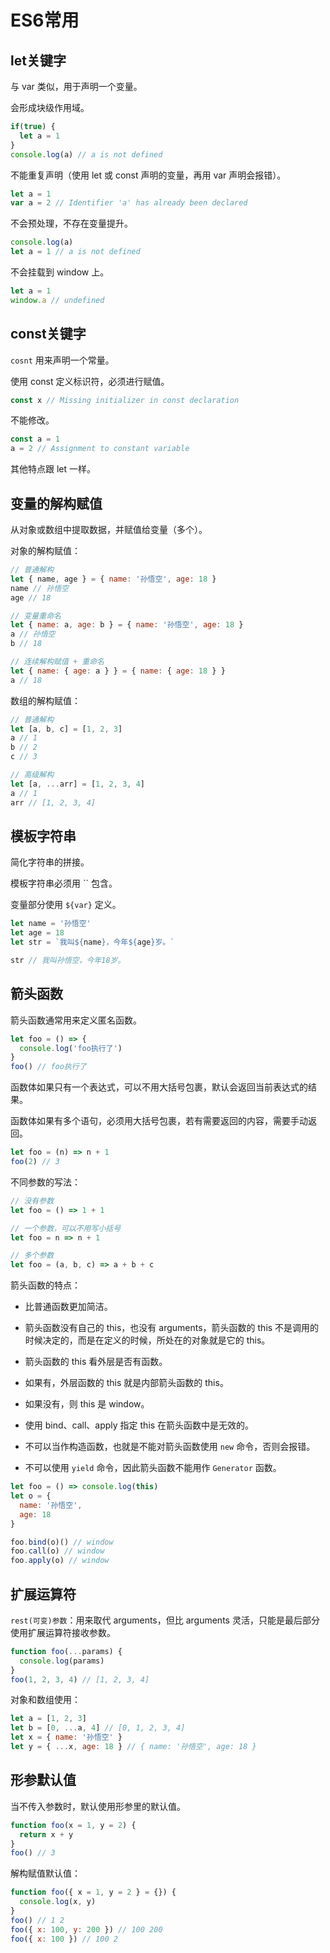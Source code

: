 # ES6常用

## let关键字

与 var 类似，用于声明一个变量。

会形成块级作用域。

```js
if(true) {
  let a = 1
}
console.log(a) // a is not defined
```

不能重复声明（使用 let 或 const 声明的变量，再用 var 声明会报错）。

```js
let a = 1
var a = 2 // Identifier 'a' has already been declared
```

不会预处理，不存在变量提升。

```js
console.log(a)
let a = 1 // a is not defined
```

不会挂载到 window 上。

```js
let a = 1
window.a // undefined
```

## const关键字

`cosnt` 用来声明一个常量。

使用 const 定义标识符，必须进行赋值。

```js
const x // Missing initializer in const declaration
```

不能修改。

```js
const a = 1
a = 2 // Assignment to constant variable
```

其他特点跟 let 一样。

## 变量的解构赋值

从对象或数组中提取数据，并赋值给变量（多个）。

对象的解构赋值：

```js
// 普通解构
let { name, age } = { name: '孙悟空', age: 18 }
name // 孙悟空
age // 18

// 变量重命名
let { name: a, age: b } = { name: '孙悟空', age: 18 }
a // 孙悟空
b // 18

// 连续解构赋值 + 重命名
let { name: { age: a } } = { name: { age: 18 } }
a // 18
```

数组的解构赋值：

```js
// 普通解构
let [a, b, c] = [1, 2, 3]
a // 1
b // 2
c // 3

// 高级解构
let [a, ...arr] = [1, 2, 3, 4]
a // 1
arr // [1, 2, 3, 4]
```

## 模板字符串

简化字符串的拼接。

模板字符串必须用 `` 包含。

变量部分使用 `${var}` 定义。

```js
let name = '孙悟空'
let age = 18
let str = `我叫${name}，今年${age}岁。`

str // 我叫孙悟空，今年18岁。
```

## 箭头函数

箭头函数通常用来定义匿名函数。

```js
let foo = () => {
  console.log('foo执行了')
}
foo() // foo执行了
```

函数体如果只有一个表达式，可以不用大括号包裹，默认会返回当前表达式的结果。

函数体如果有多个语句，必须用大括号包裹，若有需要返回的内容，需要手动返回。

```js
let foo = (n) => n + 1
foo(2) // 3
```

不同参数的写法：

```js
// 没有参数
let foo = () => 1 + 1

// 一个参数，可以不用写小括号
let foo = n => n + 1

// 多个参数
let foo = (a, b, c) => a + b + c
```

箭头函数的特点：

- 比普通函数更加简洁。

- 箭头函数没有自己的 this，也没有 arguments，箭头函数的 this 不是调用的时候决定的，而是在定义的时候，所处在的对象就是它的 this。

- 箭头函数的 this 看外层是否有函数。

- 如果有，外层函数的 this 就是内部箭头函数的 this。

- 如果没有，则 this 是 window。

- 使用 bind、call、apply 指定 this 在箭头函数中是无效的。

- 不可以当作构造函数，也就是不能对箭头函数使用 `new` 命令，否则会报错。

- 不可以使用 `yield` 命令，因此箭头函数不能用作 `Generator` 函数。

```js
let foo = () => console.log(this)
let o = {
  name: '孙悟空',
  age: 18
}

foo.bind(o)() // window
foo.call(o) // window
foo.apply(o) // window
```

## 扩展运算符

`rest(可变)参数`：用来取代 arguments，但比 arguments 灵活，只能是最后部分使用扩展运算符接收参数。

```js
function foo(...params) {
  console.log(params)
}
foo(1, 2, 3, 4) // [1, 2, 3, 4]
```

对象和数组使用：

```js
let a = [1, 2, 3]
let b = [0, ...a, 4] // [0, 1, 2, 3, 4]
let x = { name: '孙悟空' }
let y = { ...x, age: 18 } // { name: '孙悟空', age: 18 }
```

## 形参默认值

当不传入参数时，默认使用形参里的默认值。

```js
function foo(x = 1, y = 2) {
  return x + y
}
foo() // 3
```

解构赋值默认值：

```js
function foo({ x = 1, y = 2 } = {}) {
  console.log(x, y)
}
foo() // 1 2
foo({ x: 100, y: 200 }) // 100 200
foo({ x: 100 }) // 100 2
```
